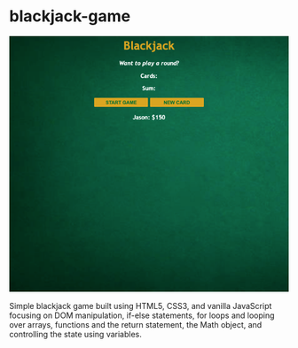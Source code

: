 # blackjack-game

![screenshot-of-game](./images/bjGame-screenshot.png)

Simple blackjack game built using HTML5, CSS3, and vanilla JavaScript focusing on DOM manipulation, if-else statements, for loops and looping over arrays, functions and the return statement, the Math object, and controlling the state using variables.
